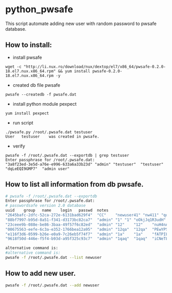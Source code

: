 # python_pwsafe

This script automate adding new user with random password to pwsafe database.

## How to install:

 * install pwsafe
 
 ```
 wget -c "http://li.nux.ro/download/nux/dextop/el7/x86_64/pwsafe-0.2.0-18.el7.nux.x86_64.rpm" && yum install pwsafe-0.2.0-18.el7.nux.x86_64.rpm -y
 ```

 * created db file pwsafe

 ```
 pwsafe --createdb -f pwsafe.dat
 ```

 * install python module pexpect

 ```
 yum install pexpect
 ```

 * run script

 ```
 ./pwsafe.py /root/.pwsafe.dat testuser
 User   testuser    was created in pwsafe.
 ```

 * verify
 
 ```
 pwsafe -f /root/.pwsafe.dat --exportdb | grep testuser
 Enter passphrase for /root/.pwsafe.dat: 
 "3a8f23ed-3e5d-a76e-e996-633a6a33b23d"	"admin"	"testuser"	"testuser"	"dqLeEQI9GMP7"	"admin user"
 ```

## How to list all information from db pwsafe.

```bash
# pwsafe -f /root/.pwsafe.dat --exportdb
Enter passphrase for /root/.pwsafe.dat: 
# passwordsafe version 2.0 database
uuid	group	name	login	passwd	notes
"2645bafc-2dfc-52ca-272e-6131bad629f4"	"CC"	"newuser41"	"nw411"	"qq"	"q"
"88bf7997-b95d-8a51-f341-d3173bc82ca7"	"admin"	"1"	"1"	"oOkjJq1R3udH"	"admin user"
"23ceee9b-088e-be86-3baa-49f57f6c82ed"	"admin"	"12"	"12"	"nuH4nAe13hky"	"admin user"
"00675563-eefe-6c3a-e352-1766bea12a95"	"admin"	"12qa"	"12qa"	"PEwYPSZGf1Ny"	"admin user"
"e116f3d6-0599-b26e-e0a9-7c26eb5f74f7"	"admin"	"1a"	"1a"	"fATPILS0umTD"	"admin user"
"9618f50d-446e-f5f4-b93d-a95f325c93c7"	"admin"	"1qaq"	"1qaq"	"iCNeTLD1WceR"	"admin user"
```
```bash
alternative command is:
#alternative command is:
pwsafe -f /root/.pwsafe.dat --list newuser
```

## How to add new user.
```bash
pwsafe -f /root/.pwsafe.dat --add newuser
```



